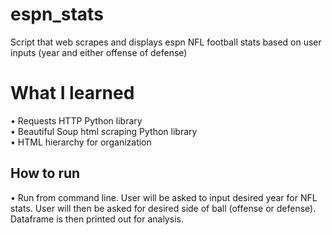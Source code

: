 # espn_stats  
Script that web scrapes and displays espn NFL football stats based on user inputs (year and either offense of defense)    

# What I learned    
• Requests HTTP Python library  
• Beautiful Soup html scraping Python library  
• HTML hierarchy for organization

## How to run  
• Run from command line. User will be asked to input desired year for NFL stats. User will then be asked for desired side of ball (offense or defense). Dataframe is then printed 
  out for analysis.
